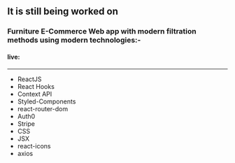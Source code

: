 ## It is still being worked on
### Furniture E-Commerce Web app with modern filtration methods using modern technologies:-
#### live: 
---

- ReactJS
- React Hooks
- Context API
- Styled-Components
- react-router-dom
- Auth0
- Stripe
- CSS
- JSX
- react-icons
- axios
